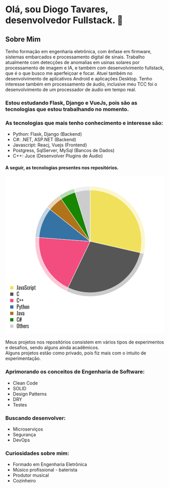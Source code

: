 # Olá, sou Diogo Tavares, desenvolvedor Fullstack. 👋

## Sobre Mim

Tenho formação em engenharia eletrônica, com ênfase em firmware, sistemas embarcados e processamento digital de sinais. Trabalho atualmente com detecções de anomalias em usinas solares por processamento de imagem e IA, e também com desenvolvimento fullstack, que é o que busco me aperfeiçoar e focar. Atuei também no desenvolvimento de aplicativos Android e aplicações Desktop. Tenho interesse também em processamento de áudio, inclusive meu TCC foi o desenvolvimento de um processador de áudio em tempo real.

### Estou estudando Flask, Django e VueJs, pois são as tecnologias que estou trabalhando no momento. 

### As tecnologias que mais tenho conhecimento e interesse são:
- Python: Flask, Django (Backend)
- C#: .NET, ASP.NET (Backend)
- Javascript: Reacj, Vuejs (Frontend)
- Postgress, SqlServer, MySql (Bancos de Dados)
- C++: Juce (Desenvolver Plugins de Áudio)

#### A seguir, as tecnologias presentes nos repositórios.

![](https://github.com/diogo0001/diogo0001/blob/main/languages.PNG)

Meus projetos nos repositórios consistem em vários tipos de experimentos e desafios, sendo alguns ainda acadêmicos. <br> 
Alguns projetos estão como privado, pois fiz mais com o intuito de experimentação.

### Aprimorando os conceitos de Engenharia de Software:
- Clean Code
- SOLID
- Design Patterns
- DRY
- Testes

### Buscando desenvolver:
- Microserviços
- Segurança
- DevOps

### Curiosidades sobre mim: 
  - Formado em Engenharia Eletrônica
  - Músico profissional - baterista
  - Produtor musical
  - Cozinheiro 




<!-- https://ionicabizau.github.io/github-profile-languages/api.html?diogo0001 -->

<!-- <div >
  <img height="340em" src="https://github-readme-stats.vercel.app/api/top-langs/?username=diogo0001&layout=compact&langs_count=8" />
</div>
 -->
